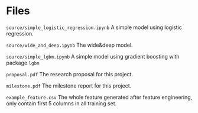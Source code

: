 # Files

`source/simple_logistic_regression.ipynb` A simple model using logistic regression.

`source/wide_and_deep.ipynb` The wide&deep model.

`source/simple_lgbm.ipynb` A simple model using gradient boosting with package `lgbm`

`proposal.pdf` The research proposal for this project.

`milestone.pdf` The milestone report for this project.

`example_feature.csv` The whole feature generated after feature engineering, only contain first 5 columns in all training set.
